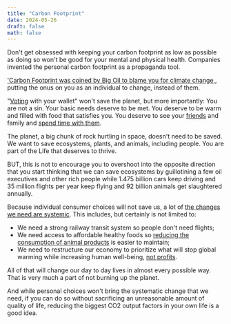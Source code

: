 ```yaml
---
title: "Carbon Footprint"
date: 2024-05-26
draft: false
math: false
---
```


Don't get obsessed with keeping your carbon footprint as low as possible
as doing so won't be good for your mental and physical health. Companies
invented the personal carbon footprint as a propaganda tool.

['Carbon Footprint was coined by Big Oil to blame you for climate change,](https://interestingengineering.com/culture/carbon-footprint-coined-by-big-oil-to-blame-you-for-climate-change),
putting the onus on you as an individual to change, instead of them.

"[Voting](/voting) with your wallet" won't save the planet, but more
importantly: You are not a sin. Your basic needs deserve to be met. You
deserve to be warm and filled with food that satisfies you. You deserve
to see your [friends](/friendship) and family and [spend time with them](/community).

The planet, a big chunk of rock hurtling in space, doesn't need to be
saved. We want to save ecosystems, plants, and animals, including
people. You are part of the Life that deserves to thrive.

BUT, this is not to encourage you to overshoot into the opposite
direction that you start thinking that we can save ecosystems by
guillotining a few oil executives and other rich people while 1.475
billion cars keep driving and 35 million flights per year keep flying
and 92 billion animals get slaughtered annually.

Because individual consumer choices will not save us,
a lot of [the changes we need are systemic](/revolution).
This includes, but certainly is not limited to:

- We need a strong railway transit system so people don't need flights;
- We need access to affordable healthy foods so [reducing the consumption of animal products](/veganism) is easier
to maintain;
- We need to restructure our economy to prioritize what will
stop global warming while increasing human well-being, [not profits](/capitalism).

All of that will change our day to day lives in almost every
possible way. That is very much a part of not burning up the planet.

And while personal choices won't bring the systematic change that we
need, if you can do so without sacrificing an unreasonable amount of
quality of life, reducing the biggest CO2 output factors in your own
life is a good idea.
